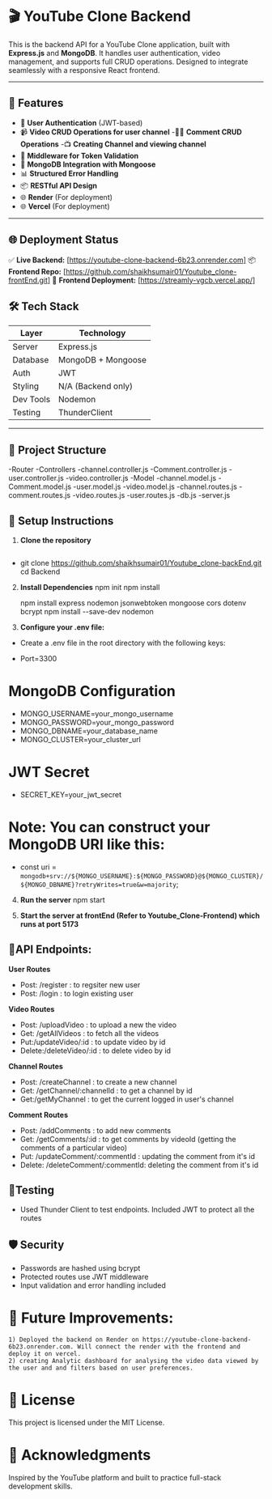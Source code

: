 # 🎬 YouTube Clone Backend

This is the backend API for a YouTube Clone application, built with **Express.js** and **MongoDB**. It handles user authentication, video management, and supports full CRUD operations. Designed to integrate seamlessly with a responsive React frontend.

---

## 🚀 Features

- 🔐 **User Authentication** (JWT-based)
- 📹 **Video CRUD Operations for user channel**
-🧑‍💬 **Comment CRUD Operations**
-📺 **Creating Channel and viewing channel**
- 🧠 **Middleware for Token Validation**
- 📁 **MongoDB Integration with Mongoose**
- 📊 **Structured Error Handling**
- 📦 **RESTful API Design**
- 🌐 **Render** (For deployment)
- 🌐 **Vercel** (For deployment)
 
---
## 🌐 Deployment Status

✅ **Live Backend:** [https://youtube-clone-backend-6b23.onrender.com]
📦 **Frontend Repo:** [https://github.com/shaikhsumair01/Youtube_clone-frontEnd.git]
🚀 **Frontend Deployment:** [https://streamly-vgcb.vercel.app/]


## 🛠️ Tech Stack

| Layer        | Technology        |
|--------------|-------------------|
| Server       | Express.js        |
| Database     | MongoDB + Mongoose|
| Auth         | JWT               |
| Styling      | N/A (Backend only)|
| Dev Tools    |Nodemon            |
| Testing      |ThunderClient      |

---

## 📂 Project Structure

-Router
    -Controllers
        -channel.controller.js
        -Comment.controller.js
        -user.controller.js
        -video.controller.js
    -Model
        -channel.model.js
        -Comment.model.js
        -user.model.js
        -video.model.js
    -channel.routes.js
    -comment.routes.js
    -video.routes.js
    -user.routes.js
    -db.js
    -server.js

## 🔧 Setup Instructions

1. **Clone the repository**
   ```bash
-   git clone https://github.com/shaikhsumair01/Youtube_clone-backEnd.git
   cd Backend
   
2. **Install Dependencies**
    npm init
    npm install
    <!-- Install these dependencies -->
    npm install express nodemon jsonwebtoken mongoose cors dotenv bcrypt
    npm install --save-dev nodemon



3. **Configure your .env file:**    
-   Create a .env file in the root directory with the following keys:

-    Port=3300
# MongoDB Configuration
-    MONGO_USERNAME=your_mongo_username
-    MONGO_PASSWORD=your_mongo_password
-    MONGO_DBNAME=your_database_name
-    MONGO_CLUSTER=your_cluster_url

# JWT Secret
- SECRET_KEY=your_jwt_secret

# Note: You can construct your MongoDB URI like this:
- const uri = `mongodb+srv://${MONGO_USERNAME}:${MONGO_PASSWORD}@${MONGO_CLUSTER}/${MONGO_DBNAME}?retryWrites=true&w=majority`;
    
4. **Run the server**
    npm start

5. **Start the server at frontEnd (Refer to Youtube_Clone-Frontend) which runs at port 5173**


## 📡API Endpoints:
**User Routes**
- Post: /register : to regsiter new user
- Post: /login : to login existing user

**Video Routes**
- Post: /uploadVideo : to upload a new the video
- Get: /getAllVideos : to fetch all the videos
- Put:/updateVideo/:id : to update video by id
- Delete:/deleteVideo/:id : to delete video by id

**Channel Routes**
- Post: /createChannel : to create a new channel 
- Get: /getChannel/:channelId : to get a channel by id
- Get:/getMyChannel : to get the current logged in user's channel

**Comment Routes**
- Post: /addComments : to add new comments
- Get: /getComments/:id : to get comments by videoId (getting the comments of a particular video)
- Put: /updateComment/:commentId : updating the comment from it's id
- Delete: /deleteComment/:commentId: deleting the comment from it's id

## 🧪Testing
- Used Thunder Client to test endpoints. Included JWT to protect all the routes

## 🛡️ Security
- Passwords are hashed using bcrypt
- Protected routes use JWT middleware
- Input validation and error handling included


# 📌 Future Improvements:
    1) Deployed the backend on Render on https://youtube-clone-backend-6b23.onrender.com. Will connect the render with the frontend and deploy it on vercel.
    2) creating Analytic dashboard for analysing the video data viewed by the user and and filters based on user preferences.


#   📄 License
This project is licensed under the MIT License.

#   🙌 Acknowledgments
Inspired by the YouTube platform and built to practice full-stack development skills.
